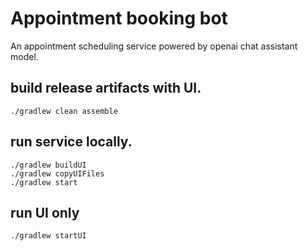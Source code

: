 # Appointment booking bot
An appointment scheduling service powered by openai chat assistant model.

## build release artifacts with UI.
`./gradlew clean assemble`

## run service locally.
```
./gradlew buildUI
./gradlew copyUIFiles
./gradlew start
```

## run UI only
```
./gradlew startUI
```
## 